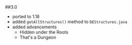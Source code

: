 ##3.0
* ported to 1.18
* added `getAllStructures()` method to `DEStructures.java`
* added advancements
  * Hidden under the Roots
  * That's a Dungeon